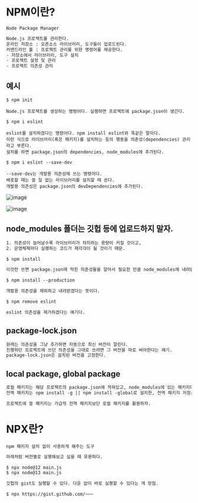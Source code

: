 # NPM이란?

    Node Package Manager
    
```txt
Node.js 프로젝트를 관리한다.
온라인 저장소 : 오픈소스 라이브러리, 도구들이 업로드된다.
커맨드라인 툴 : 프로젝트 관리를 위한 명령어를 제공한다.
- 저장소에서 라이브러리, 도구 설치
- 프로젝트 설정 및 관리
- 프로젝트 의존성 관리
```

## 예시

```
$ npm init

Node.js 프로젝트를 생성하는 명령어다. 실행하면 프로젝트에 package.json이 생긴다.

$ npm i eslint

eslint를 설치하겠다는 명령어다. npm install eslint와 똑같은 말이다.
이런 식으로 라이브러리(혹은 패키지)를 설치하는 등의 행동을 의존성(dependencies) 관리라고 부른다.
설치를 하면 package.json의 dependencies, node_modules에 추가된다.

$ npm i eslint --save-dev

--save-dev는 개발용 의존성에 쓰는 명령어다.
배포할 때는 쓸 일 없는 라이브러리를 설치할 때 쓴다.
개발용 의존성은 package.json의 devDependencies에 추가된다.
```

![image](https://user-images.githubusercontent.com/39308313/144236491-60173ccb-a1a1-484e-8c6f-830af7e9d512.png)

![image](https://user-images.githubusercontent.com/39308313/144236436-64a386ea-67fc-492e-8a38-ee3ee178c226.png)

## node_modules 폴더는 깃헙 등에 업로드하지 말자.


```txt
1. 의존성이 늘어날수록 라이브러리가 차지하는 용량이 커질 것이고,
2. 운영체제마다 실행하는 코드가 제각각이 될 것이기 때문.

$ npm install

이것만 쓰면 package.json에 적힌 의존성들을 알아서 필요한 만큼 node_modules에 내려받는다.

$ npm install --production

개발용 의존성을 제외하고 내려받겠다는 뜻이다.

$ npm remove eslint

eslint 의존성을 제거하겠다는 얘기다.
```

## package-lock.json

```txt
원래는 의존성을 그냥 추가하면 자동으로 최신 버전이 깔린다.
진행하던 프로젝트에 쓰던 의존성을 그대로 쓰려면 그 버전을 따로 써야한다는 얘기.
package-lock.json은 설치된 버전을 고정한다.
```

## local package, global package

```txt
로컬 패키지는 해당 프로젝트의 package.json에 적혀있고, node_modules에 있는 패키지다.
전역 패키지는 npm install -g || npm install -global로 설치한, 전역 패키지 저장소에 저장된 패키지다.

프로젝트에 쓸 패키지는 가급적 전역 패키지보단 로컬 패키지를 활용하자.
```


# NPX란?

    npm 패키지 설치 없이 사용하게 해주는 도구
    
    
```txt
아래처럼 버전별로 실행해보고 싶을 때 유용하다.

$ npx node@12 main.js
$ npx node@13 main.js

깃헙의 gist도 실행할 수 있다. 다운 없이 바로 실행할 수 있다는 게 장점.

$ npx https://gist.github.com/~~~
```

